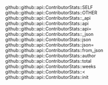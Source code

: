 github::github::api::ContributorStats::SELF
github::github::api::ContributorStats::OTHER
github::github::api::ContributorStats::_api
github::github::api::ContributorStats::api
github::github::api::ContributorStats::api=
github::github::api::ContributorStats::_json
github::github::api::ContributorStats::json
github::github::api::ContributorStats::json=
github::github::api::ContributorStats::from_json
github::github::api::ContributorStats::author
github::github::api::ContributorStats::total
github::github::api::ContributorStats::weeks
github::github::api::ContributorStats::<
github::github::api::ContributorStats::init